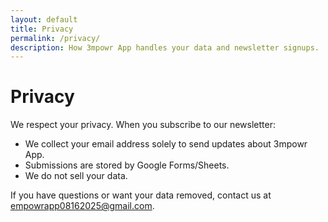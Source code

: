 ```yaml
---
layout: default
title: Privacy
permalink: /privacy/
description: How 3mpowr App handles your data and newsletter signups.
---
```


# Privacy

We respect your privacy. When you subscribe to our newsletter:

- We collect your email address solely to send updates about 3mpowr App.
- Submissions are stored by Google Forms/Sheets.
- We do not sell your data.

If you have questions or want your data removed, contact us at [empowrapp08162025@gmail.com](mailto:empowrapp08162025@gmail.com).

